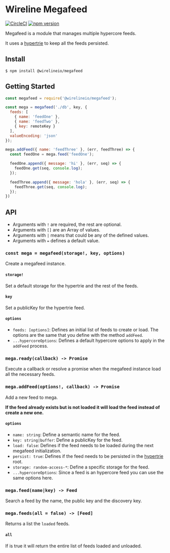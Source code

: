 # Wireline Megafeed

[![CircleCI](https://circleci.com/gh/wirelineio/wireline-core.svg?style=svg&circle-token=93ede761391f88aa9fffd7fd9e6fe3b552e9cf9d)](https://circleci.com/gh/wirelineio/wireline-core)
[![npm version](https://badge.fury.io/js/%40wirelineio%2Fmegafeed.svg)](https://badge.fury.io/js/%40wirelineio%2Fmegafeed)

Megafeed is a module that manages multiple hypercore feeds.

It uses a [hypertrie](https://github.com/mafintosh/hypertrie) to keep all the feeds persisted.

## Install

```
$ npm install @wirelineio/megafeed
```

## Getting Started

```javascript
const megafeed = require('@wirelineio/megafeed');

const mega = megafeed('./db', key, {
  feeds: [
    { name: 'feedOne' },
    { name: 'feedTwo' },
    { key: remoteKey }
  ],
  valueEncoding: 'json'
});

mega.addFeed({ name: 'feedThree' }, (err, feedThree) => {
  const feedOne = mega.feed('feedOne');

  feedOne.append({ message: 'hi' }, (err, seq) => {
    feedOne.get(seq, console.log);
  });

  feedThree.append({ message: 'hola' }, (err, seq) => {
    feedThree.get(seq, console.log);
  });
})
```

## API

* Arguments with `!` are required, the rest are optional.
* Arguments with `[]` are an Array of values.
* Arguments with `|` means that could be any of the defined values.
* Arguments with `=` defines a default value.

### `const mega = megafeed(storage!, key, options)`

Create a megafeed instance.

#### `storage!`

Set a default storage for the hypertrie and the rest of the feeds.

#### `key`

Set a publicKey for the hypertrie feed.

#### `options`
* `feeds: [options]`: Defines an initial list of feeds to create or load. The options are the same that you define with the method `addFeed`.
* `...hypercoreOptions`: Defines a default hypercore options to apply in the `addFeed` process.

### `mega.ready(callback) -> Promise`

Execute a callback or resolve a promise when the megafeed instance load all the necessary feeds.

### `mega.addFeed(options!, callback) -> Promise`

Add a new feed to mega.

**If the feed already exists but is not loaded it will load the feed instead of create a new one.**

#### `options`
* `name: string`: Define a semantic name for the feed.
* `key: string|buffer`: Define a publicKey for the feed.
* `load: false`: Defines if the feed needs to be loaded during the next megafeed initialization.
* `persist: true`: Defines if the feed needs to be persisted in the [hypertrie](https://github.com/mafintosh/hypertrie) root.
* `storage: random-access-*`: Define a specific storage for the feed.
* `...hypercoreOptions`: Since a feed is an hypercore feed you can use the same options here.

### `mega.feed(name|key) -> Feed`

Search a feed by the name, the public key and the discovery key.

### `mega.feeds(all = false) -> [Feed]`

Returns a list the `loaded` feeds.

#### `all`

If is true it will return the entire list of feeds loaded and unloaded.
